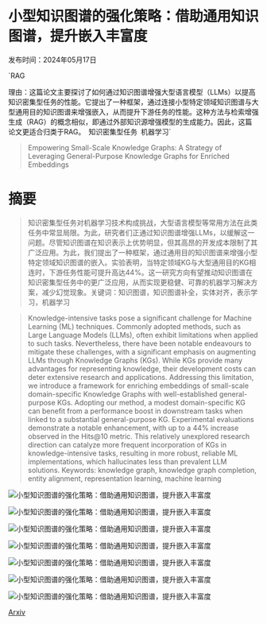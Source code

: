 # 小型知识图谱的强化策略：借助通用知识图谱，提升嵌入丰富度

发布时间：2024年05月17日

`RAG

理由：这篇论文主要探讨了如何通过知识图谱增强大型语言模型（LLMs）以提高知识密集型任务的性能。它提出了一种框架，通过连接小型特定领域知识图谱与大型通用目的知识图谱来增强嵌入，从而提升下游任务的性能。这种方法与检索增强生成（RAG）的概念相似，即通过外部知识源增强模型的生成能力。因此，这篇论文更适合归类于RAG。` `知识密集型任务` `机器学习`

> Empowering Small-Scale Knowledge Graphs: A Strategy of Leveraging General-Purpose Knowledge Graphs for Enriched Embeddings

# 摘要

> 知识密集型任务对机器学习技术构成挑战，大型语言模型等常用方法在此类任务中常显局限。为此，研究者们正通过知识图谱增强LLMs，以缓解这一问题。尽管知识图谱在知识表示上优势明显，但其高昂的开发成本限制了其广泛应用。为此，我们提出了一种框架，通过通用目的知识图谱来增强小型特定领域知识图谱的嵌入。实验表明，当特定领域KG与大型通用目的KG相连时，下游任务性能可提升高达44%。这一研究方向有望推动知识图谱在知识密集型任务中的更广泛应用，从而实现更稳健、可靠的机器学习解决方案，减少幻觉现象。关键词：知识图谱，知识图谱补全，实体对齐，表示学习，机器学习

> Knowledge-intensive tasks pose a significant challenge for Machine Learning (ML) techniques. Commonly adopted methods, such as Large Language Models (LLMs), often exhibit limitations when applied to such tasks. Nevertheless, there have been notable endeavours to mitigate these challenges, with a significant emphasis on augmenting LLMs through Knowledge Graphs (KGs). While KGs provide many advantages for representing knowledge, their development costs can deter extensive research and applications. Addressing this limitation, we introduce a framework for enriching embeddings of small-scale domain-specific Knowledge Graphs with well-established general-purpose KGs. Adopting our method, a modest domain-specific KG can benefit from a performance boost in downstream tasks when linked to a substantial general-purpose KG. Experimental evaluations demonstrate a notable enhancement, with up to a 44% increase observed in the Hits@10 metric. This relatively unexplored research direction can catalyze more frequent incorporation of KGs in knowledge-intensive tasks, resulting in more robust, reliable ML implementations, which hallucinates less than prevalent LLM solutions.
  Keywords: knowledge graph, knowledge graph completion, entity alignment, representation learning, machine learning

![小型知识图谱的强化策略：借助通用知识图谱，提升嵌入丰富度](../../../paper_images/2405.10745/alignment.png)

![小型知识图谱的强化策略：借助通用知识图谱，提升嵌入丰富度](../../../paper_images/2405.10745/overview.png)

![小型知识图谱的强化策略：借助通用知识图谱，提升嵌入丰富度](../../../paper_images/2405.10745/boost.png)

![小型知识图谱的强化策略：借助通用知识图谱，提升嵌入丰富度](../../../paper_images/2405.10745/results_WN18RR.png)

![小型知识图谱的强化策略：借助通用知识图谱，提升嵌入丰富度](../../../paper_images/2405.10745/results_FB15K237.png)

![小型知识图谱的强化策略：借助通用知识图谱，提升嵌入丰富度](../../../paper_images/2405.10745/results_WD50K.png)

![小型知识图谱的强化策略：借助通用知识图谱，提升嵌入丰富度](../../../paper_images/2405.10745/loss_comparison.png)

[Arxiv](https://arxiv.org/abs/2405.10745)